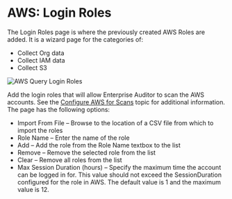 # AWS: Login Roles

The Login Roles page is where the previously created AWS Roles are added. It is a wizard page for
the categories of:

- Collect Org data
- Collect IAM data
- Collect S3

![AWS Query Login Roles](/img/product_docs/accessanalyzer/11.6/admin/datacollector/aws/loginroles.webp)

Add the login roles that will allow Enterprise Auditor to scan the AWS accounts. See the
[Configure AWS for Scans](/docs/accessanalyzer/11.6/requirements/target/config/aws.md)
topic for additional information. The page has the following options:

- Import From File – Browse to the location of a CSV file from which to import the roles
- Role Name – Enter the name of the role
- Add – Add the role from the Role Name textbox to the list
- Remove – Remove the selected role from the list
- Clear – Remove all roles from the list
- Max Session Duration (hours) – Specify the maximum time the account can be logged in for. This
  value should not exceed the SessionDuration configured for the role in AWS. The default value is 1
  and the maximum value is 12.
